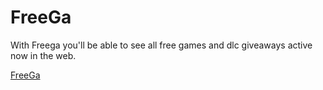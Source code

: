 # FreeGa

With Freega you'll be able to see all free games and dlc giveaways active now in the web.

[FreeGa](https://freega.herokuapp.com)
